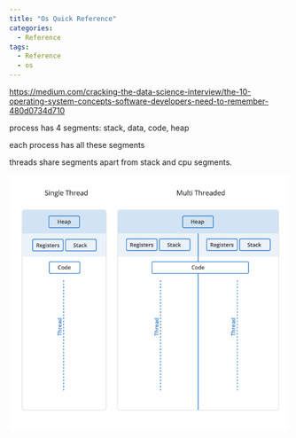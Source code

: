 ```yaml
---
title: "Os Quick Reference"
categories:
  - Reference
tags:
  - Reference
  - os
---
```


https://medium.com/cracking-the-data-science-interview/the-10-operating-system-concepts-software-developers-need-to-remember-480d0734d710


process has 4 segments: stack, data, code, heap

each process has all these segments

threads share segments apart from stack and cpu segments.

![ threads ]( assets/images/diagram-threads.webp )